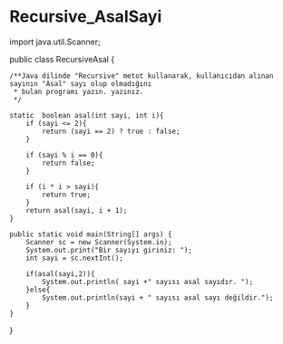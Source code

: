 # Recursive_AsalSayi

import java.util.Scanner;

public class RecursiveAsal {
    
    /**Java dilinde "Recursive" metot kullanarak, kullanıcıdan alınan sayının "Asal" sayı olup olmadığını
     * bulan programı yazın. yazınız.
     */

    static  boolean asal(int sayi, int i){
        if (sayi <= 2){
            return (sayi == 2) ? true : false;
        }

        if (sayi % i == 0){
            return false;
        }

        if (i * i > sayi){
            return true;
        }
        return asal(sayi, i + 1);
    }

    public static void main(String[] args) {
        Scanner sc = new Scanner(System.in);
        System.out.print("Bir sayıyı giriniz: ");
        int sayi = sc.nextInt();

        if(asal(sayi,2)){
            System.out.println( sayi +" sayısı asal sayıdır. ");
        }else{
            System.out.println(sayi + " sayısı asal sayı değildir.");
        }
    }
}
